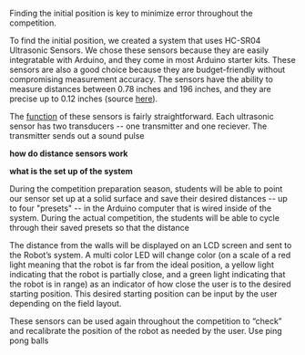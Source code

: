 Finding the initial position is key to minimize error throughout the competition.

To find the initial position, we created a system that uses HC-SR04 Ultrasonic Sensors. We chose these sensors because they are easily integratable with Arduino, and they come in most Arduino starter kits. These sensors are also a good choice because they are budget-friendly without compromising measurement accuracy. The sensors have the ability to measure distances between 0.78 inches and 196 inches, and they are precise up to 0.12 inches (source [here](https://www.amazon.com/Smraza-Ultrasonic-Distance-Mounting-Duemilanove/dp/B01JG09DCK/ref=sr_1_3?dchild=1&keywords=hcsr04+ultrasonic+sensor&qid=1611768243&sr=8-3)).

The [function](https://lastminuteengineers.com/arduino-sr04-ultrasonic-sensor-tutorial/) of these sensors is fairly straightforward. Each ultrasonic sensor has two transducers -- one transmitter and one reciever. The transmitter sends out a sound pulse

**how do distance sensors work**

**what is the set up of the system**

During the competition preparation season, students will be able to point our sensor set up at a solid surface and save their desired distances -- up to four "presets" -- in the Arduino computer that is wired inside of the system. During the actual competition, the students will be able to cycle through their saved presets so that the distance 

The distance from the walls will be displayed on an LCD screen and sent to the Robot’s system. A multi color LED will change color (on a scale of a red light meaning that the robot is far from the ideal position, a yellow light indicating that the robot is partially close, and a green light indicating that the robot is in range) as an indicator of how close the user is to the desired starting position. This desired starting position can be input by the user depending on the field layout.

These sensors can be used again throughout the competition to “check” and recalibrate the position of the robot as needed by the user.
Use ping pong balls
